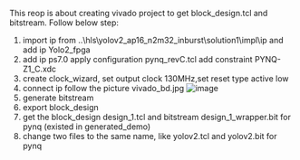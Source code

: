 This reop is about creating vivado project to get block_design.tcl and bitstream.
Follow below step:
1. import ip from ..\hls\yolov2_ap16_n2m32_inburst\solution1\impl\ip and add ip Yolo2_fpga
2. add ip ps7.0 apply configuration pynq_revC.tcl
   add constraint PYNQ-Z1_C.xdc
3. create clock_wizard, set output clock 130MHz,set reset type active low
4. connect ip follow the picture vivado_bd.jpg
![image](https://github.com/dhm2013724/yolov2_xilinx_fpga/blob/master/vivado/vivado_bd.jpg)
5. generate bitstream
6. export block_design
7. get the block_design design_1.tcl and bitstream design_1_wrapper.bit for pynq (existed in generated_demo)
8. change two files to the same name, like yolov2.tcl and yolov2.bit for pynq
